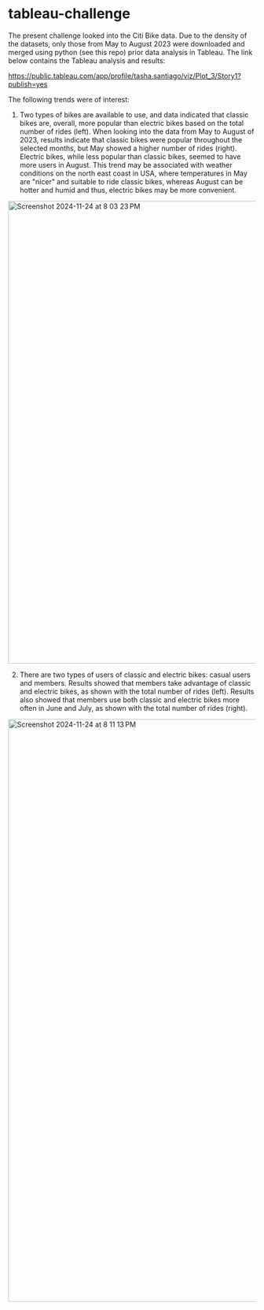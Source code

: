 # tableau-challenge

The present challenge looked into the Citi Bike data. Due to the density of the datasets, only those from May to August 2023 were downloaded and merged using python (see this repo) prior data analysis in Tableau. The link below contains the Tableau analysis and results:

https://public.tableau.com/app/profile/tasha.santiago/viz/Plot_3/Story1?publish=yes


The following trends were of interest:

1. Two types of bikes are available to use, and data indicated that classic bikes are, overall, more popular than electric bikes based on the total number of rides (left). When looking into the data from May to August of 2023, results indicate that classic bikes were popular throughout the selected months, but May showed a higher number of rides (right). Electric bikes, while less popular than classic bikes, seemed to have more users in August. This trend may be associated with weather conditions on the north east coast in USA, where temperatures in May are "nicer" and suitable to ride classic bikes, whereas August can be hotter and humid and thus, electric bikes may be more convenient.

<img width="940" alt="Screenshot 2024-11-24 at 8 03 23 PM" src="https://github.com/user-attachments/assets/94410af1-2653-4d22-b7a7-c50c00860301">

2. There are two types of users of classic and electric bikes: casual users and members. Results showed that members take advantage of classic and electric bikes, as shown with the total number of rides (left). Results also showed that members use both classic and electric bikes more often in June and July, as shown with the total number of rides (right).

<img width="1184" alt="Screenshot 2024-11-24 at 8 11 13 PM" src="https://github.com/user-attachments/assets/cd681048-67c9-4854-a07f-1030328dea67">

